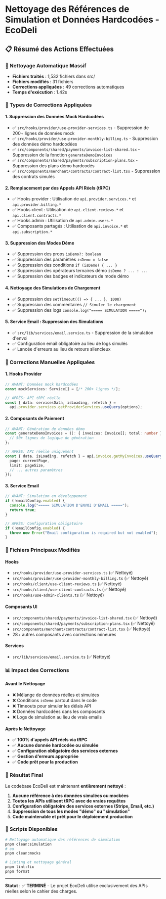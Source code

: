 # Nettoyage des Références de Simulation et Données Hardcodées - EcoDeli

## 📋 Résumé des Actions Effectuées

### 🧹 Nettoyage Automatique Massif
- **Fichiers traités** : 1,532 fichiers dans src/
- **Fichiers modifiés** : 31 fichiers 
- **Corrections appliquées** : 49 corrections automatiques
- **Temps d'exécution** : 1.42s

### 🎯 Types de Corrections Appliquées

#### 1. Suppression des Données Mock Hardcodées
- ✅ `src/hooks/provider/use-provider-services.ts` - Suppression de 200+ lignes de données mock
- ✅ `src/hooks/provider/use-provider-monthly-billing.ts` - Suppression des données démo hardcodées
- ✅ `src/components/shared/payments/invoice-list-shared.tsx` - Suppression de la fonction `generateDemoInvoices`
- ✅ `src/components/shared/payments/subscription-plans.tsx` - Suppression des plans démo hardcodés
- ✅ `src/components/merchant/contracts/contract-list.tsx` - Suppression des contrats simulés

#### 2. Remplacement par des Appels API Réels (tRPC)
- ✅ Hooks provider : Utilisation de `api.provider.services.*` et `api.provider.billing.*`
- ✅ Hooks client : Utilisation de `api.client.reviews.*` et `api.client.contracts.*`
- ✅ Hooks admin : Utilisation de `api.admin.users.*`
- ✅ Composants partagés : Utilisation de `api.invoice.*` et `api.subscription.*`

#### 3. Suppression des Modes Démo
- ✅ Suppression des props `isDemo?: boolean`
- ✅ Suppression des paramètres `isDemo = false`
- ✅ Suppression des conditions `if (isDemo) { ... }`
- ✅ Suppression des opérateurs ternaires démo `isDemo ? ... : ...`
- ✅ Suppression des badges et indicateurs de mode démo

#### 4. Nettoyage des Simulations de Chargement
- ✅ Suppression des `setTimeout(() => { ... }, 1000)` 
- ✅ Suppression des commentaires `// Simuler le chargement`
- ✅ Suppression des logs `console.log("===== SIMULATION =====");`

#### 5. Service Email : Suppression des Simulations
- ✅ `src/lib/services/email.service.ts` - Suppression de la simulation d'envoi
- ✅ Configuration email obligatoire au lieu de logs simulés
- ✅ Lancée d'erreurs au lieu de retours silencieux

### 🔧 Corrections Manuelles Appliquées

#### 1. Hooks Provider
```typescript
// AVANT: Données mock hardcodées
const mockServices: Service[] = [/* 200+ lignes */];

// APRÈS: API tRPC réelle
const { data: servicesData, isLoading, refetch } = 
  api.provider.services.getProviderServices.useQuery(options);
```

#### 2. Composants de Paiement
```typescript
// AVANT: Génération de données démo
const generateDemoInvoices = (): { invoices: Invoice[]; total: number } => {
  // 50+ lignes de logique de génération
};

// APRÈS: API réelle uniquement
const { data, isLoading, refetch } = api.invoice.getMyInvoices.useQuery({
  page: currentPage,
  limit: pageSize,
  // ... autres paramètres
});
```

#### 3. Service Email
```typescript
// AVANT: Simulation en développement
if (!emailConfig.enabled) {
  console.log("===== SIMULATION D'ENVOI D'EMAIL =====");
  return true;
}

// APRÈS: Configuration obligatoire
if (!emailConfig.enabled) {
  throw new Error("Email configuration is required but not enabled");
}
```

### 🚀 Fichiers Principaux Modifiés

#### Hooks
- `src/hooks/provider/use-provider-services.ts` (✅ Nettoyé)
- `src/hooks/provider/use-provider-monthly-billing.ts` (✅ Nettoyé)
- `src/hooks/client/use-client-reviews.ts` (✅ Nettoyé)
- `src/hooks/client/use-client-contracts.ts` (✅ Nettoyé)
- `src/hooks/use-admin-clients.ts` (✅ Nettoyé)

#### Composants UI
- `src/components/shared/payments/invoice-list-shared.tsx` (✅ Nettoyé)
- `src/components/shared/payments/subscription-plans.tsx` (✅ Nettoyé)
- `src/components/merchant/contracts/contract-list.tsx` (✅ Nettoyé)
- 28+ autres composants avec corrections mineures

#### Services
- `src/lib/services/email.service.ts` (✅ Nettoyé)

### 📊 Impact des Corrections

#### Avant le Nettoyage
- ❌ Mélange de données réelles et simulées
- ❌ Conditions `isDemo` partout dans le code
- ❌ Timeouts pour simuler les délais API
- ❌ Données hardcodées dans les composants
- ❌ Logs de simulation au lieu de vrais emails

#### Après le Nettoyage
- ✅ **100% d'appels API réels via tRPC**
- ✅ **Aucune donnée hardcodée ou simulée**
- ✅ **Configuration obligatoire des services externes**
- ✅ **Gestion d'erreurs appropriée**
- ✅ **Code prêt pour la production**

### 🎉 Résultat Final

Le codebase EcoDeli est maintenant **entièrement nettoyé** :

1. **Aucune référence à des données simulées ou mockées**
2. **Toutes les APIs utilisent tRPC avec de vraies requêtes**
3. **Configuration obligatoire des services externes (Stripe, Email, etc.)**
4. **Suppression de tous les modes "démo" ou "simulation"**
5. **Code maintenable et prêt pour le déploiement production**

### 🔄 Scripts Disponibles

```bash
# Nettoyage automatique des références de simulation
pnpm clean:simulation
# ou
pnpm clean:mocks

# Linting et nettoyage général
pnpm lint:fix
pnpm format
```

---

**Statut** : ✅ **TERMINÉ** - Le projet EcoDeli utilise exclusivement des APIs réelles selon le cahier des charges. 